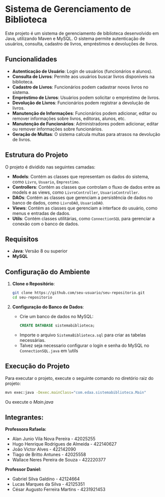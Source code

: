 # Sistema de Gerenciamento de Biblioteca

Este projeto é um sistema de gerenciamento de biblioteca desenvolvido em Java, utilizando Maven e MySQL. O sistema permite autenticação de usuários, consulta, cadastro de livros, empréstimos e devoluções de livros.

## Funcionalidades

- **Autenticação de Usuário**: Login de usuários (funcionários e alunos).
- **Consulta de Livros**: Permite aos usuários buscar livros disponíveis na biblioteca.
- **Cadastro de Livros**: Funcionários podem cadastrar novos livros no sistema.
- **Empréstimo de Livros**: Usuários podem solicitar o empréstimo de livros.
- **Devolução de Livros**: Funcionários podem registrar a devolução de livros.
- **Manutenção de Informações**: Funcionários podem adicionar, editar ou remover informações sobre livros, editoras, alunos, etc.
- **Manutenção de Funcionários**: Administradores podem adicionar, editar ou remover informações sobre funcionários.
- **Geração de Multas**: O sistema calcula multas para atrasos na devolução de livros.

## Estrutura do Projeto

O projeto é dividido nas seguintes camadas:

- **Models**: Contém as classes que representam os dados do sistema, como `Livro`, `Usuario`, `Emprestimo`.
- **Controllers**: Contém as classes que controlam o fluxo de dados entre as models e as views, como `LivroController`, `UsuarioController`.
- **DAOs**: Contém as classes que gerenciam a persistência de dados no banco de dados, como `LivroDAO`, `UsuarioDAO`.
- **Views**: Contém as classes que gerenciam a interface do usuário, como menus e entradas de dados.
- **Utils**: Contém classes utilitárias, como `ConnectionSQL` para gerenciar a conexão com o banco de dados.

## Requisitos

- **Java**: Versão 8 ou superior
- **MySQL**

## Configuração do Ambiente

1. **Clone o Repositório**:
    ```bash
    git clone https://github.com/seu-usuario/seu-repositorio.git
    cd seu-repositorio
    ```

2. **Configuração do Banco de Dados**:
    - Crie um banco de dados no MySQL:
        ```sql
        CREATE DATABASE sistemabiblioteca;
        ```
    - Importe o arquivo `SistemaBiblioteca.sql` para criar as tabelas necessárias.
    - Talvez seja necessario configurar o login e senha do MySQL no `ConnectionSQL.java` em \utils

## Execução do Projeto

Para executar o projeto, execute o seguinte comando no diretório raiz do projeto:
```bash
mvn exec:java -Dexec.mainClass="com.edaa.sistemabiblioteca.Main"
```
Ou execute o *Main.java*

## Integrantes: 

**Professora Rafaela:**

- Alan Junio Vila Nova Pereira - 42025255
- Hugo Henrique Rodrigues de Almeida - 422140627
- João Victor Alves - 422142090
- Tiago de Britto Antunes - 42025558
- Wallace Neres Pereira de Souza - 422220377


**Professor Daniel:**

- Gabriel Silva Galdino - 42124664
- Lucas Marques da Silva - 42125351
- César Augusto Ferreira Martins - 4231921453

